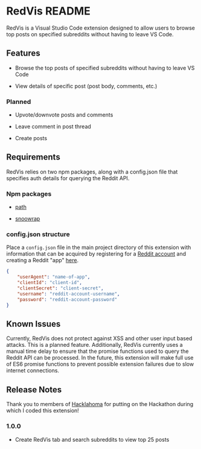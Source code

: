 # RedVis README

RedVis is a Visual Studio Code extension designed to allow users to browse top posts on specified subreddits without having to leave VS Code.

## Features

* Browse the top posts of specified subreddits without having to leave VS Code

* View details of specific post (post body, comments, etc.)

### Planned

* Upvote/downvote posts and comments

* Leave comment in post thread

* Create posts

## Requirements

RedVis relies on two npm packages, along with a config.json file that specifies auth details for querying the Reddit API.

### Npm packages

* <a href="https://www.npmjs.com/package/path" target="_blank">path</a>

* <a href="https://www.npmjs.com/package/snoowrap" target="_blank">snoowrap</a>

### config.json structure

Place a `config.json` file in the main project directory of this extension with information that can be acquired by registering for a <a href="https://www.reddit.com/register/" target="_blank">Reddit account</a> and creating a Reddit "app" <a href="https://ssl.reddit.com/prefs/apps/" target="_blank">here</a>.

```json
{
    "userAgent": "name-of-app",
    "clientId": "client-id",
    "clientSecret": "client-secret",
    "username": "reddit-account-username",
    "password": "reddit-account-password"
}
```

## Known Issues

Currently, RedVis does not protect against XSS and other user input based attacks. This is a planned feature. Additionally, RedVis currently uses a manual time delay to ensure that the promise functions used to query the Reddit API can be processed. In the future, this extension will make full use of ES6 promise functions to prevent possible extension failures due to slow internet connections.

## Release Notes

Thank you to members of <a href="https://hacklahoma.org" target="_blank">Hacklahoma</a> for putting on the Hackathon during which I coded this extension!

### 1.0.0

* Create RedVis tab and search subreddits to view top 25 posts